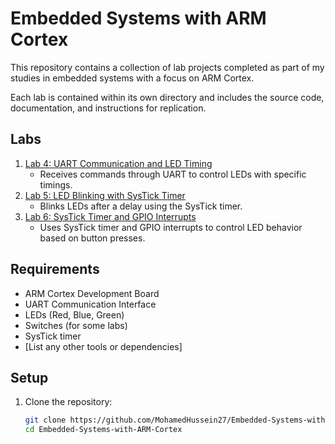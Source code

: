 # Embedded Systems with ARM Cortex

This repository contains a collection of lab projects completed as part of my studies in embedded systems with a focus on ARM Cortex. 

Each lab is contained within its own directory and includes the source code, documentation, and instructions for replication.

## Labs

1. [Lab 4: UART Communication and LED Timing](Lab%204/README.md)
   - Receives commands through UART to control LEDs with specific timings.
2. [Lab 5: LED Blinking with SysTick Timer](Lab%205/README.md)
   - Blinks LEDs after a delay using the SysTick timer.
3. [Lab 6: SysTick Timer and GPIO Interrupts](Lab%206/README.md)
   - Uses SysTick timer and GPIO interrupts to control LED behavior based on button presses.

## Requirements

- ARM Cortex Development Board
- UART Communication Interface
- LEDs (Red, Blue, Green)
- Switches (for some labs)
- SysTick timer
- [List any other tools or dependencies]

## Setup

1. Clone the repository:
   ```bash
   git clone https://github.com/MohamedHussein27/Embedded-Systems-with-ARM-Cortex.git
   cd Embedded-Systems-with-ARM-Cortex
